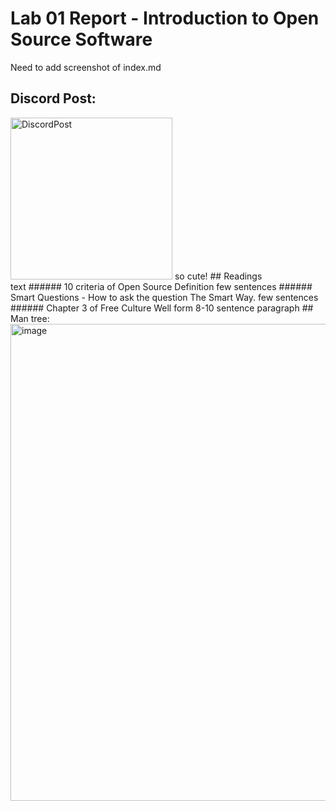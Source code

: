 # Lab 01 Report - Introduction to Open Source Software  
Need to add screenshot of index.md  
## Discord Post:  
<img width="259" alt="DiscordPost" src="https://user-images.githubusercontent.com/50917542/149561280-c6f0b17a-15b1-421c-a431-543d67ce820a.png">   
so cute!   
## Readings  <br />
text  
###### 10 criteria of Open Source Definition  
few sentences  
###### Smart Questions - How to ask the question The Smart Way.  
few sentences  
###### Chapter 3 of Free Culture  
Well form 8-10 sentence paragraph  
## Man tree:  
<img width="763" alt="image" src="https://user-images.githubusercontent.com/50917542/149566572-22adc24c-3ea2-495d-a662-787342efca00.png">
